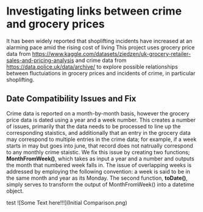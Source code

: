 
# Investigating links between crime and grocery prices
It has been widely reported that shoplifting incidents have increased at an alarming pace amid the rising cost of living 
This project uses grocery price data from https://www.kaggle.com/datasets/ziedzen/uk-grocery-retailer-sales-and-pricing-analysis and crime data from https://data.police.uk/data/archive/ to explore possible relationships between fluctuiations in grocery prices and incidents of crime, in particular shoplifting.
## Date Compatibility Issues and Fix
Crime data is reported on a month-by-month basis, however the grocery price data is dated using a year and a week number. This creates a number of issues, primarily that the data needs to be processed to line up the corresponding staistics, and additionally that an entry in the grocery data may correspond to multiple entries in the crime data; for example, if a week starts in may but goes into june, that record does not natrually correspond to any monthly crime staistic.
We fix this issue by creating two functions; **MonthFromWeek()**, which takes as input a year and a number and outputs the month that numbered week falls in. The issue of overlapping weeks is addressed by employing the following convention: a week is said to be in the same month and year as its Monday. The second function, **toDate()**, simply serves to transform the output of MonthFromWeek() into a datetime object.

test
![Some Text here!!!](Initial Comparison.png)
